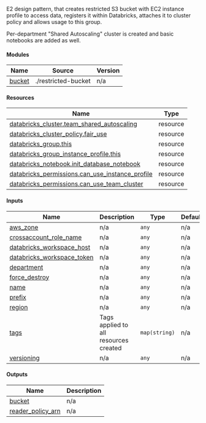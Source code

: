 E2 design pattern, that creates restricted S3 bucket with EC2 instance profile to access data, registers it within Databricks, attaches it to cluster policy and allows usage to this group.

Per-department "Shared Autoscaling" cluster is created and basic notebooks are added as well.

#### Modules

| Name | Source | Version |
|------|--------|---------|
| <a name="module_bucket"></a> [bucket](#module_bucket) | ./restricted-bucket | n/a |

#### Resources

| Name | Type |
|------|------|
| [databricks_cluster.team_shared_autoscaling](https://registry.terraform.io/providers/hashicorp/databricks/latest/docs/resources/cluster) | resource |
| [databricks_cluster_policy.fair_use](https://registry.terraform.io/providers/hashicorp/databricks/latest/docs/resources/cluster_policy) | resource |
| [databricks_group.this](https://registry.terraform.io/providers/hashicorp/databricks/latest/docs/resources/group) | resource |
| [databricks_group_instance_profile.this](https://registry.terraform.io/providers/hashicorp/databricks/latest/docs/resources/group_instance_profile) | resource |
| [databricks_notebook.init_database_notebook](https://registry.terraform.io/providers/hashicorp/databricks/latest/docs/resources/notebook) | resource |
| [databricks_permissions.can_use_instance_profile](https://registry.terraform.io/providers/hashicorp/databricks/latest/docs/resources/permissions) | resource |
| [databricks_permissions.can_use_team_cluster](https://registry.terraform.io/providers/hashicorp/databricks/latest/docs/resources/permissions) | resource |

#### Inputs

| Name | Description | Type | Default |
|------|-------------|------|---------|
| <a name="input_aws_zone"></a> [aws_zone](#input_aws_zone) | n/a | `any` | n/a |
| <a name="input_crossaccount_role_name"></a> [crossaccount_role_name](#input_crossaccount_role_name) | n/a | `any` | n/a |
| <a name="input_databricks_workspace_host"></a> [databricks_workspace_host](#input_databricks_workspace_host) | n/a | `any` | n/a |
| <a name="input_databricks_workspace_token"></a> [databricks_workspace_token](#input_databricks_workspace_token) | n/a | `any` | n/a |
| <a name="input_department"></a> [department](#input_department) | n/a | `any` | n/a |
| <a name="input_force_destroy"></a> [force_destroy](#input_force_destroy) | n/a | `any` | n/a |
| <a name="input_name"></a> [name](#input_name) | n/a | `any` | n/a |
| <a name="input_prefix"></a> [prefix](#input_prefix) | n/a | `any` | n/a |
| <a name="input_region"></a> [region](#input_region) | n/a | `any` | n/a |
| <a name="input_tags"></a> [tags](#input_tags) | Tags applied to all resources created | `map(string)` | n/a |
| <a name="input_versioning"></a> [versioning](#input_versioning) | n/a | `any` | n/a |

#### Outputs

| Name | Description |
|------|-------------|
| <a name="output_bucket"></a> [bucket](#output_bucket) | n/a |
| <a name="output_reader_policy_arn"></a> [reader_policy_arn](#output_reader_policy_arn) | n/a |
